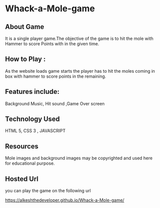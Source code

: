 # Whack-a-Mole-game

## About Game 
 It is a single player game.The  objective of the game is to hit the mole with Hammer to score Points with in the given time.



## How to Play :
As  the website loads game starts the player has to hit the moles coming in box with hammer to score points in the remaining.

## Features include:
Background Music, Hit sound ,Game Over screen


## Technology Used 

HTML 5, CSS 3 , JAVASCRIPT

## Resources
Mole images and background images may be copyrighted and  used here for educational purpose.



## Hosted Url
you can play the game on the following url 

https://alkeshthedeveloper.github.io/Whack-a-Mole-game/

